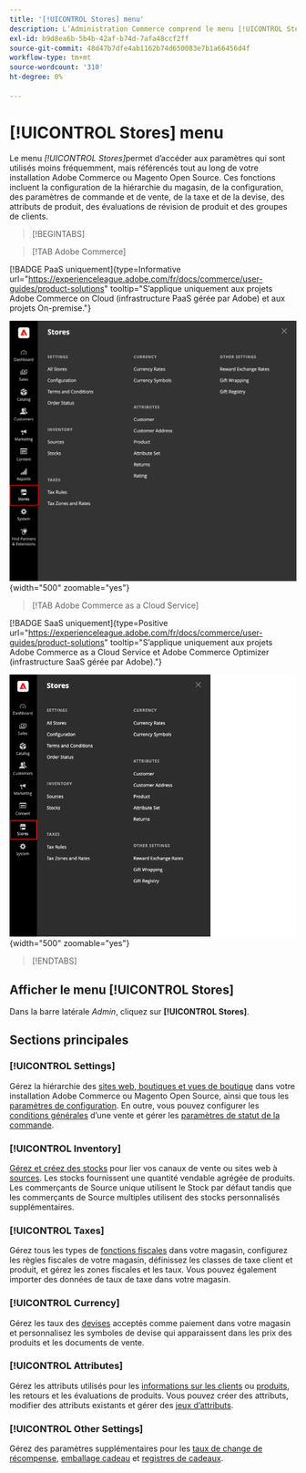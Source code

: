 ```yaml
---
title: '[!UICONTROL Stores] menu'
description: L’Administration Commerce comprend le menu [!UICONTROL Stores], qui permet d’accéder aux outils de configuration de la hiérarchie, de la configuration, du stock, des taxes et des attributs du magasin.
exl-id: b9d8ea6b-5b4b-42af-b74d-7afa48ccf2ff
source-git-commit: 48d47b7dfe4ab1162b74d650083e7b1a66456d4f
workflow-type: tm+mt
source-wordcount: '310'
ht-degree: 0%

---
```


# [!UICONTROL Stores] menu

Le menu _[!UICONTROL Stores]_&#x200B;permet d’accéder aux paramètres qui sont utilisés moins fréquemment, mais référencés tout au long de votre installation Adobe Commerce ou Magento Open Source. Ces fonctions incluent la configuration de la hiérarchie du magasin, de la configuration, des paramètres de commande et de vente, de la taxe et de la devise, des attributs de produit, des évaluations de révision de produit et des groupes de clients.

>[!BEGINTABS]

>[!TAB Adobe Commerce]

[!BADGE PaaS uniquement]{type=Informative url="https://experienceleague.adobe.com/fr/docs/commerce/user-guides/product-solutions" tooltip="S’applique uniquement aux projets Adobe Commerce on Cloud (infrastructure PaaS gérée par Adobe) et aux projets On-premise."}

![Admin - Menu Magasins](./assets/stores-menu.png){width="500" zoomable="yes"}

>[!TAB Adobe Commerce as a Cloud Service]

[!BADGE SaaS uniquement]{type=Positive url="https://experienceleague.adobe.com/fr/docs/commerce/user-guides/product-solutions" tooltip="S’applique uniquement aux projets Adobe Commerce as a Cloud Service et Adobe Commerce Optimizer (infrastructure SaaS gérée par Adobe)."}

![Admin - Menu Magasins](./assets/stores-menu-accs.png){width="500" zoomable="yes"}

>[!ENDTABS]

## Afficher le menu [!UICONTROL Stores]

Dans la barre latérale _Admin_, cliquez sur **[!UICONTROL Stores]**.

## Sections principales

### [!UICONTROL Settings]

Gérez la hiérarchie des [sites web, boutiques et vues de boutique](stores.md#store-and-site-structure) dans votre installation Adobe Commerce ou Magento Open Source, ainsi que tous les [ paramètres de configuration](../configuration-reference/guide-overview.md). En outre, vous pouvez configurer les [conditions générales](terms-and-conditions.md) d’une vente et gérer les [paramètres de statut de la commande](order-status.md#custom-order-status).

### [!UICONTROL Inventory]

[Gérez et créez des stocks](../inventory-management/introduction.md) pour lier vos canaux de vente ou sites web à [sources](../inventory-management/sources-manage.md). Les stocks fournissent une quantité vendable agrégée de produits. Les commerçants de Source unique utilisent le Stock par défaut tandis que les commerçants de Source multiples utilisent des stocks personnalisés supplémentaires.

### [!UICONTROL Taxes]

Gérez tous les types de [fonctions fiscales](taxes.md) dans votre magasin, configurez les règles fiscales de votre magasin, définissez les classes de taxe client et produit, et gérez les zones fiscales et les taux. Vous pouvez également importer des données de taux de taxe dans votre magasin.

### [!UICONTROL Currency]

Gérez les taux des [devises](currency.md) acceptés comme paiement dans votre magasin et personnalisez les symboles de devise qui apparaissent dans les prix des produits et les documents de vente.

### [!UICONTROL Attributes]

Gérez les attributs utilisés pour les [informations sur les clients](../customers/attribute-properties.md) ou [produits](../catalog/attribute-product-create.md), les retours et les évaluations de produits. Vous pouvez créer des attributs, modifier des attributs existants et gérer des [jeux d’attributs](../catalog/attribute-sets.md).

### [!UICONTROL Other Settings]

Gérez des paramètres supplémentaires pour les [taux de change de récompense](../merchandising-promotions/reward-exchange-rates.md), [emballage cadeau](cart-configuration.md#gift-wrap) et [registres de cadeaux](../merchandising-promotions/gift-registries.md).
